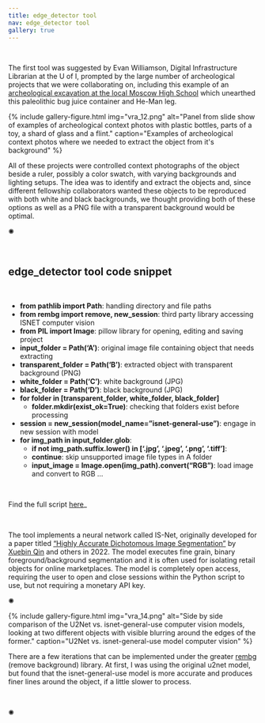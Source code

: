 ```yaml
---
title: edge_detector tool
nav: edge_detector tool
gallery: true
---
```


<br>

The first tool was suggested by Evan Williamson, Digital Infrastructure Librarian at the U of I, prompted by the large number of archeological projects that we were collaborating on, including this example of an [archeological excavation at the local Moscow High School](https://www.spokesman.com/stories/2023/oct/06/ui-archaeology-students-unearth-history-on-grounds/) which unearthed this paleolithic bug juice container and He-Man leg. 

{% include gallery-figure.html img="vra_12.png" alt="Panel from slide show of examples of archeological context photos with plastic bottles, parts of a toy, a shard of glass and a flint." caption="Examples of archeological context photos where we needed to extract the object from it's background" %}

All of these projects were controlled context photographs of the object beside a ruler, possibly a color swatch, with varying backgrounds and lighting setups. The idea was to identify and extract the objects and, since different fellowship collaborators wanted these objects to be reproduced with both white and black backgrounds, we thought providing both of these options as well as a PNG file with a transparent background would be optimal. 

<div class="symbol-container">
    <p class="symbol">&#10042;</p>
</div>

<br>

## edge_detector tool code snippet

<br>

- **from pathlib import Path**: handling directory and file paths
- **from rembg import remove, new_session**: third party library accessing ISNET computer vision
- **from PIL import Image**: pillow library for opening, editing and saving project
- **input_folder = Path(‘A’)**: original image file containing object that needs extracting
- **transparent_folder = Path(‘B’)**: extracted object with transparent background (PNG)
- **white_folder = Path(‘C’)**: white background (JPG)
- **black_folder = Path(‘D’)**: black background (JPG)
- **for folder in [transparent_folder, white_folder, black_folder]**
    - **folder.mkdir(exist_ok=True)**: checking that folders exist before processing
- **session = new_session(model_name=”isnet-general-use”)**: engage in new session with model
- **for img_path in input_folder.glob**:
    - **if not img_path.suffix.lower() in [‘.jpg’, ‘.jpeg’, ‘.png’, ‘.tiff’]**:
    - **continue**: skip unsupported image file types in A folder
    - **input_image = Image.open(img_path).convert(“RGB”)**: load image and convert to RGB
...
<br>

Find the full script [here](https://github.com/Scholarly-Projects/edge_detector)_

<br>

The tool implements a neural network called IS-Net, originally developed for a paper titled [“Highly Accurate Dichotomous Image Segmentation”](http://arxiv.org/abs/2203.03041) by [Xuebin Qin](https://github.com/xuebinqin/DIS) and others in 2022. The model executes fine grain, binary foreground/background segmentation and it is often used for isolating retail objects for online marketplaces. The model is completely open access, requiring the user to open and close sessions within the Python script to use, but not requiring a monetary API key. 

<div class="symbol-container">
    <p class="symbol">&#10042;</p>
</div>

{% include gallery-figure.html img="vra_14.png" alt="Side by side comparison of the U2Net vs. isnet-general-use computer vision models, looking at two different objects with visible blurring around the edges of the former." caption="U2Net vs. isnet-general-use model computer vision" %}

There are a few iterations that can be implemented under the greater [rembg](https://github.com/danielgatis/rembg) (remove background) library. At first, I was using the original u2net model, but found that the isnet-general-use model is more accurate and produces finer lines around the object, if a little slower to process.

<br>

<div class="symbol-container">
    <p class="symbol">&#10042;</p>
</div>

<br>
